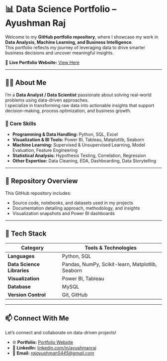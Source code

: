 # 📊 Data Science Portfolio – Ayushman Raj  

Welcome to my **GitHub portfolio repository**, where I showcase my work in **Data Analysis, Machine Learning, and Business Intelligence**.  
This portfolio reflects my journey of leveraging data to drive smarter business decisions and uncover meaningful insights.  

🔗 **Live Portfolio Website:** [View Here](https://sites.google.com/view/portfolio-ayushman/portfolio)

---

## 👨‍💻 About Me  

I’m a **Data Analyst / Data Scientist** passionate about solving real-world problems using data-driven approaches.  
I specialize in transforming raw data into actionable insights that support decision-making, process optimization, and business growth.  

### 🧠 Core Skills  
- **Programming & Data Handling:** Python, SQL, Excel  
- **Visualization & BI Tools:** Power BI, Tableau, Matplotlib, Seaborn  
- **Machine Learning:** Supervised & Unsupervised Learning, Model Evaluation, Feature Engineering  
- **Statistical Analysis:** Hypothesis Testing, Correlation, Regression  
- **Other Expertise:** Data Cleaning, EDA, Dashboarding, Data Storytelling  

---

## 📂 Repository Overview  

This GitHub repository includes:  
- Source code, notebooks, and datasets used in my projects  
- Documentation detailing approach, methodology, and insights  
- Visualization snapshots and Power BI dashboards  

---

## 🧩 Tech Stack  

| Category | Tools & Technologies |
|-----------|----------------------|
| **Languages** | Python, SQL |
| **Data Science Libraries** | Pandas, NumPy, Scikit-learn, Matplotlib, Seaborn |
| **Visualization** | Power BI, Tableau |
| **Database** | MySQL |
| **Version Control** | Git, GitHub |

---

## 📫 Connect With Me  

Let’s connect and collaborate on data-driven projects!  

- 🌐 **Portfolio:** [Portfolio Website](https://sites.google.com/view/portfolio-ayushman/portfolio)  
- 💼 **LinkedIn:** [linkedin.com/in/ayushmanraj](#) <!-- Replace with your actual LinkedIn URL -->  
- 📧 **Email:** *rajayushman5445@gmail.com*  
